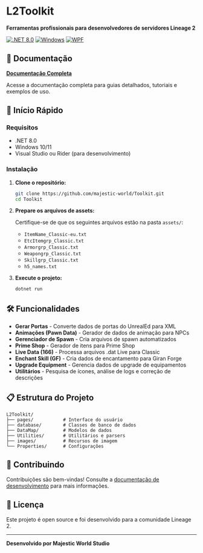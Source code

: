 # L2Toolkit

**Ferramentas profissionais para desenvolvedores de servidores Lineage 2**

[![.NET 8.0](https://img.shields.io/badge/.NET-8.0-blue.svg)](https://dotnet.microsoft.com/download/dotnet/8.0)
[![Windows](https://img.shields.io/badge/Windows-10%2F11-blue.svg)](https://www.microsoft.com/windows)
[![WPF](https://img.shields.io/badge/WPF-Modern%20UI-blue.svg)](https://docs.microsoft.com/dotnet/desktop/wpf/)

## 📖 Documentação

**[Documentação Completa](https://majestic-world.github.io/Toolkit/)**

Acesse a documentação completa para guias detalhados, tutoriais e exemplos de uso.

## 🚀 Início Rápido

### Requisitos
- .NET 8.0
- Windows 10/11
- Visual Studio ou Rider (para desenvolvimento)

### Instalação

1. **Clone o repositório:**
   ```bash
   git clone https://github.com/majestic-world/Toolkit.git
   cd Toolkit
   ```

2. **Prepare os arquivos de assets:**
   
   Certifique-se de que os seguintes arquivos estão na pasta `assets/`:
   - `ItemName_Classic-eu.txt`
   - `EtcItemgrp_Classic.txt`
   - `Armorgrp_Classic.txt`
   - `Weapongrp_Classic.txt`
   - `Skillgrp_Classic.txt`
   - `h5_names.txt`

3. **Execute o projeto:**
   ```bash
   dotnet run
   ```

## 🛠️ Funcionalidades

- **Gerar Portas** - Converte dados de portas do UnrealEd para XML
- **Animações (Pawn Data)** - Gerador de dados de animação para NPCs
- **Gerenciador de Spawn** - Cria arquivos de spawn automatizados
- **Prime Shop** - Gerador de itens para Prime Shop
- **Live Data (166)** - Processa arquivos .dat Live para Classic
- **Enchant Skill (GF)** - Cria dados de encantamento para Giran Forge
- **Upgrade Equipment** - Gerencia dados de upgrade de equipamentos
- **Utilitários** - Pesquisa de ícones, análise de logs e correção de descrições

## 📋 Estrutura do Projeto

```
L2Toolkit/
├── pages/           # Interface do usuário
├── database/        # Classes de banco de dados
├── DataMap/         # Modelos de dados
├── Utilities/       # Utilitários e parsers
├── images/          # Recursos de imagem
└── Properties/      # Configurações
```

## 🤝 Contribuindo

Contribuições são bem-vindas! Consulte a [documentação de desenvolvimento](https://majestic-world.github.io/Toolkit/#desenvolvimento) para mais informações.

## 📄 Licença

Este projeto é open source e foi desenvolvido para a comunidade Lineage 2.

---

**Desenvolvido por Majestic World Studio**